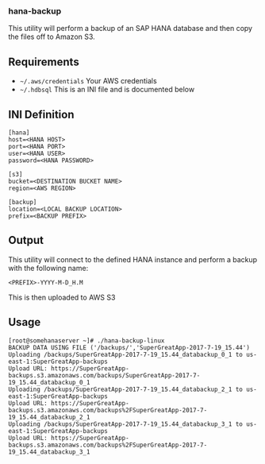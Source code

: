 ### hana-backup

This utility will perform a backup of an SAP HANA database and then copy the files off to Amazon S3.

## Requirements

* `~/.aws/credentials`  Your AWS credentials
* `~/.hdbsql`  This is an INI file and is documented below


## INI Definition

```
[hana]
host=<HANA HOST>
port=<HANA PORT>
user=<HANA USER>
password=<HANA PASSWORD>

[s3]
bucket=<DESTINATION BUCKET NAME>
region=<AWS REGION>

[backup]
location=<LOCAL BACKUP LOCATION>
prefix=<BACKUP PREFIX>
```

## Output
This utility will connect to the defined HANA instance and perform a backup with the following name:

`<PREFIX>-YYYY-M-D_H.M`

This is then uploaded to AWS S3


## Usage

```
[root@somehanaserver ~]# ./hana-backup-linux
BACKUP DATA USING FILE ('/backups/','SuperGreatApp-2017-7-19_15.44')
Uploading /backups/SuperGreatApp-2017-7-19_15.44_databackup_0_1 to us-east-1:SuperGreatApp-backups
Upload URL: https://SuperGreatApp-backups.s3.amazonaws.com/backups/SuperGreatApp-2017-7-19_15.44_databackup_0_1
Uploading /backups/SuperGreatApp-2017-7-19_15.44_databackup_2_1 to us-east-1:SuperGreatApp-backups
Upload URL: https://SuperGreatApp-backups.s3.amazonaws.com/backups%2FSuperGreatApp-2017-7-19_15.44_databackup_2_1
Uploading /backups/SuperGreatApp-2017-7-19_15.44_databackup_3_1 to us-east-1:SuperGreatApp-backups
Upload URL: https://SuperGreatApp-backups.s3.amazonaws.com/backups%2FSuperGreatApp-2017-7-19_15.44_databackup_3_1
```